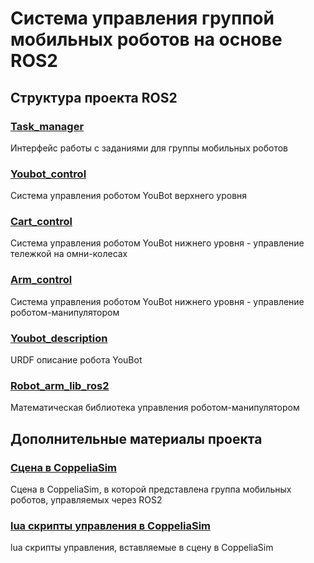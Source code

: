 # Система управления группой мобильных роботов на основе ROS2

## Структура проекта ROS2

### [Task_manager](./src/task_manager/readme.md)
Интерфейс работы с заданиями для группы мобильных роботов

### [Youbot_control](./src/youbot_control/readme.md)
Система управления роботом YouBot верхнего уровня

### [Cart_control](./src/cart_control/readme.md)
Система управления роботом YouBot нижнего уровня - управление тележкой на омни-колесах

### [Arm_control](./src/arm_control/readme.md)
Система управления роботом YouBot нижнего уровня - управление роботом-манипулятором

### [Youbot_description](./src/youbot_description/readme.md)
URDF описание робота YouBot

### [Robot_arm_lib_ros2](./src/robot_arm_lib_ros2/readme.md)
Математическая библиотека управления роботом-манипулятором

## Дополнительные материалы проекта

### [Сцена в CoppeliaSim](./Swarm_robots.ttt)
Сцена в CoppeliaSim, в которой представлена группа мобильных роботов, управляемых через ROS2

### [lua скрипты управления в CoppeliaSim](./lua/)
lua скрипты управления, вставляемые в сцену в CoppeliaSim